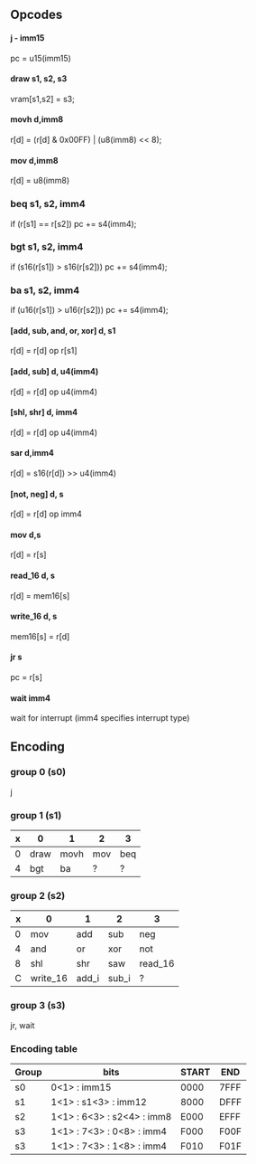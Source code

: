 Opcodes
-------
#### j - imm15
pc = u15(imm15)
#### draw s1, s2, s3
vram[s1,s2] = s3;
#### movh d,imm8
r[d] = (r[d] & 0x00FF) | (u8(imm8) << 8);
#### mov d,imm8
r[d] = u8(imm8)
### beq s1, s2, imm4
if (r[s1] == r[s2]) pc += s4(imm4);
### bgt s1, s2, imm4
if (s16(r[s1]) > s16(r[s2])) pc += s4(imm4);
### ba s1, s2, imm4
if (u16(r[s1]) > u16(r[s2])) pc += s4(imm4);
#### [add, sub, and, or, xor] d, s1
r[d] = r[d] op r[s1]
#### [add, sub] d, u4(imm4)
r[d] = r[d] op u4(imm4)
#### [shl, shr] d, imm4
r[d] = r[d] op u4(imm4)
#### sar d,imm4
r[d] = s16(r[d]) >> u4(imm4)
#### [not, neg] d, s
r[d] = r[d] op imm4
#### mov d,s
r[d] = r[s]
#### read_16 d, s
r[d] = mem16[s]
#### write_16 d, s
mem16[s] = r[d]
#### jr s
pc = r[s]
#### wait imm4
wait for interrupt (imm4 specifies interrupt type)

Encoding
--------
### group 0 (s0)
j

### group 1 (s1)
 x  |  0   |  1   |  2  |  3 
--- | ---  | ---  | --- | --- 
 0  | draw | movh | mov | beq 
 4  | bgt  |  ba  |  ?  | ?

### group 2 (s2)
x   |  0  |  1  |  2  | 3 
--- | --- | --- | --- | --- 
 0  | mov | add | sub | neg 
 4  | and | or  | xor | not  
 8  | shl | shr | saw | read_16
 C  | write_16 | add_i | sub_i | ?

### group 3 (s3)
jr, wait

### Encoding table

Group | bits                           |  START | END 
----- | ----                           |   ---  | ----
s0 | 0\<1\> : imm15                    |   0000 | 7FFF
s1 | 1\<1\> : s1\<3\> : imm12          |   8000 | DFFF
s2 | 1\<1\> : 6\<3\>  : s2\<4\> : imm8 |   E000 | EFFF
s3 | 1\<1\> : 7\<3\>  : 0\<8\>  : imm4 |   F000 | F00F
s3 | 1\<1\> : 7\<3\>  : 1\<8\>  : imm4 |   F010 | F01F
